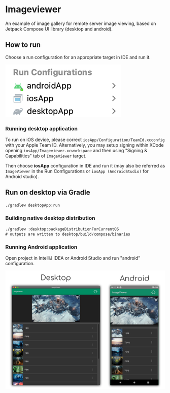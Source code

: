 # Imageviewer

An example of image gallery for remote server image viewing, based on Jetpack Compose UI library (desktop and android).

## How to run

Choose a run configuration for an appropriate target in IDE and run it.

![run-configurations.png](run-configurations.png)

### Running desktop application

To run on iOS device, please correct `iosApp/Configuration/TeamId.xcconfig` with your Apple Team ID.
Alternatively, you may setup signing within XCode opening `iosApp/Imageviewer.xcworkspace` and then
using "Signing & Capabilities" tab of `ImageViewer` target.

Then choose **iosApp** configuration in IDE and run it
(may also be referred as `ImageViewer` in the Run Configurations or `iosApp (AndroidStudio)` for Android studio).

## Run on desktop via Gradle

`./gradlew desktopApp:run`

### Building native desktop distribution
```
./gradlew :desktop:packageDistributionForCurrentOS
# outputs are written to desktop/build/compose/binaries
```

### Running Android application

Open project in IntelliJ IDEA or Android Studio and run "android" configuration.

![Desktop](screenshots/imageviewer.png)
